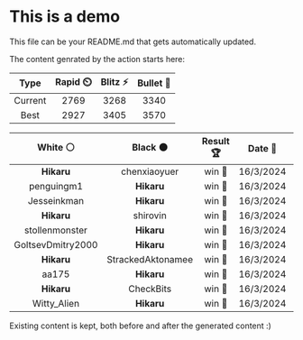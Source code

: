 # This is a demo

This file can be your README.md that gets automatically updated.

The content genrated by the action starts here:

<!--START_SECTION:chessStats-->
<!-- Automatically generated with https://github.com/Balastrong/chess-stats-action -->

| Type | Rapid ⏲️ | Blitz ⚡ | Bullet 🔫 |
|:---:|:---:|:---:|:---:|
| Current | 2769 | 3268 | 3340 |
| Best | 2927 | 3405 | 3570 |

| White ⚪ | Black ⚫ | Result 🏆 | Date 📅 | Position 🗺️ | Type 🕕 |
|:---:|:---:|:---:|:---:|:---:|:---:|
| **Hikaru** | chenxiaoyuer | win 🥇 | 16/3/2024 | <a href="http://www.ee.unb.ca/cgi-bin/tervo/fen.pl?select=Rk6/2b4p/6p1/1PnB4/3n4/6P1/1P4KP/8 b - -">Link</a> | Bullet |
| penguingm1 | **Hikaru** | win 🥇 | 16/3/2024 | <a href="http://www.ee.unb.ca/cgi-bin/tervo/fen.pl?select=5n2/3b1kNB/4p2P/3p2Q1/3n4/1p2R3/qP3PP1/1KR5 w - -">Link</a> | Bullet |
| Jesseinkman | **Hikaru** | win 🥇 | 16/3/2024 | <a href="http://www.ee.unb.ca/cgi-bin/tervo/fen.pl?select=7r/8/6q1/1p6/8/1P1k3K/8/8 w - -">Link</a> | Bullet |
| **Hikaru** | shirovin | win 🥇 | 16/3/2024 | <a href="http://www.ee.unb.ca/cgi-bin/tervo/fen.pl?select=r1b2r1k/1p3Ppp/2p5/p1B5/4P2b/1BN2P1n/PPP1K2P/3R1R2 b - -">Link</a> | Bullet |
| stollenmonster | **Hikaru** | win 🥇 | 16/3/2024 | <a href="http://www.ee.unb.ca/cgi-bin/tervo/fen.pl?select=3rr1k1/p6p/bp1p2p1/2pP1p2/2P5/6PP/P5B1/1R3RK1 w - -">Link</a> | Bullet |
| GoltsevDmitry2000 | **Hikaru** | win 🥇 | 16/3/2024 | <a href="http://www.ee.unb.ca/cgi-bin/tervo/fen.pl?select=2R5/8/8/8/6q1/7K/6r1/1k6 w - -">Link</a> | Bullet |
| **Hikaru** | StrackedAktonamee | win 🥇 | 16/3/2024 | <a href="http://www.ee.unb.ca/cgi-bin/tervo/fen.pl?select=5r1k/ppN1pPnp/4B2b/8/5pNP/5K2/PP6/3R4 b - -">Link</a> | Bullet |
| aa175 | **Hikaru** | win 🥇 | 16/3/2024 | <a href="http://www.ee.unb.ca/cgi-bin/tervo/fen.pl?select=3rk1nr/ppp1p3/2n5/8/Q7/2Pq2P1/PPKN1P2/R3R3 w k -">Link</a> | Bullet |
| **Hikaru** | CheckBits | win 🥇 | 16/3/2024 | <a href="http://www.ee.unb.ca/cgi-bin/tervo/fen.pl?select=4Qqk1/1b4r1/2p1Bp2/3n4/8/P5P1/5P1P/1R1R2K1 b - -">Link</a> | Bullet |
| Witty_Alien | **Hikaru** | win 🥇 | 16/3/2024 | <a href="http://www.ee.unb.ca/cgi-bin/tervo/fen.pl?select=4r2r/7p/p2kB1pP/1p1b1p2/2p3p1/2P5/P1P1R3/2K3R1 w - -">Link</a> | Bullet |

<!--END_SECTION:chessStats-->

Existing content is kept, both before and after the generated content :)
